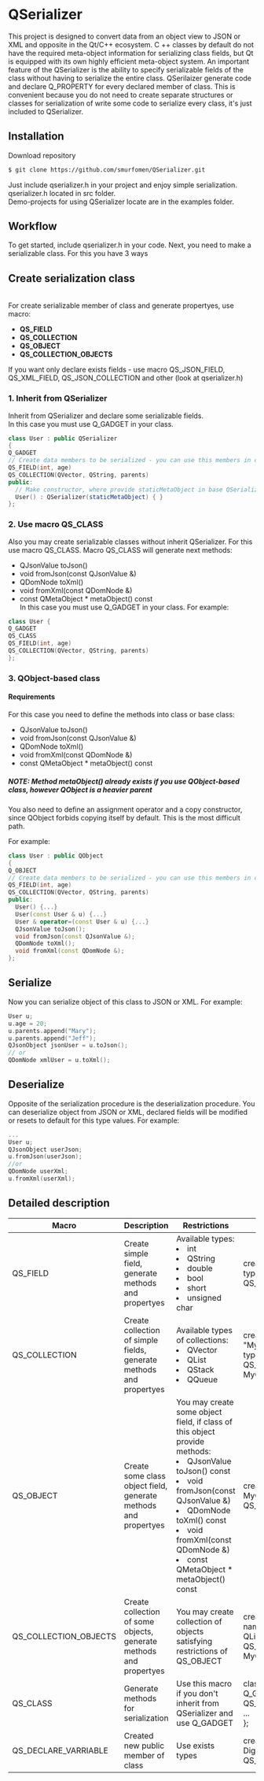 # QSerializer 
This project is designed to convert data from an object view to JSON or XML and opposite in the Qt/C++ ecosystem. C ++ classes by default do not have the required meta-object information for serializing class fields, but Qt is equipped with its own highly efficient meta-object system.
An important feature of the QSerializer is the ability to specify serializable fields of the class without having to serialize the entire class. QSerilaizer generate code and declare Q_PROPERTY for every declared member of class. This is convenient because you do not need to create separate structures or classes for serialization of write some code to serialize every class, it's just included to QSerializer.

## Installation
Download repository
```bash
$ git clone https://github.com/smurfomen/QSerializer.git
```
Just include qserializer.h in your project and enjoy simple serialization. qserializer.h located in src folder.
</br>Demo-projects for using QSerializer locate are in the examples folder.

## Workflow
To get started, include qserializer.h in your code.
Next, you need to make a serializable class. For this you have 3 ways
## Create serialization class
</br>For create serializable member of class and generate propertyes, use macro:
- __QS_FIELD__
- __QS_COLLECTION__
- __QS_OBJECT__
- __QS_COLLECTION_OBJECTS__

If you want only declare exists fields - use macro QS_JSON_FIELD, QS_XML_FIELD, QS_JSON_COLLECTION and other (look at qserializer.h)

### 1. Inherit from QSerializer
Inherit from QSerializer and declare some serializable fields.</br>
In this case you must use Q_GADGET in your class.
```C++
class User : public QSerializer
{
Q_GADGET
// Create data members to be serialized - you can use this members in code
QS_FIELD(int, age)
QS_COLLECTION(QVector, QString, parents)
public:
  // Make constructor, where provide staticMetaObject in base QSerializer class
  User() : QSerializer(staticMetaObject) { }
};
```

### 2. Use macro QS_CLASS
Also you may create serializable classes without inherit QSerializer. For this use macro QS_CLASS.
Macro QS_CLASS will generate next methods:</br>
 - QJsonValue toJson()
 - void fromJson(const QJsonValue &)
 - QDomNode toXml()
 - void fromXml(const QDomNode &)
 - const QMetaObject * metaObject() const</br>
In this case you must use Q_GADGET in your class.
For example:
```C++
class User {
Q_GADGET
QS_CLASS
QS_FIELD(int, age)
QS_COLLECTION(QVector, QString, parents)
};
```


### 3. QObject-based class
#### Requirements
For this case you need to define the methods into class or base class:</br>
 - QJsonValue toJson()
 - void fromJson(const QJsonValue &)
 - QDomNode toXml()
 - void fromXml(const QDomNode &)
 - const QMetaObject * metaObject() const
 
##### NOTE: Method metaObject() already exists if you use QObject-based class, however QObject is a heavier parent

You also need to define an assignment operator and a copy constructor, since QObject forbids copying itself by default. This is the most difficult path.

For example:
```C++
class User : public QObject
{
Q_OBJECT
// Create data members to be serialized - you can use this members in code
QS_FIELD(int, age)
QS_COLLECTION(QVector, QString, parents)
public:
  User() {...}
  User(const User & u) {...}
  User & operator=(const User & u) {...}
  QJsonValue toJson();
  void fromJson(const QJsonValue &);
  QDomNode toXml();
  void fromXml(const QDomNode &);
};
```

## **Serialize**
Now you can serialize object of this class to JSON or XML.
For example:
```C++
User u;
u.age = 20;
u.parents.append("Mary");
u.parents.append("Jeff");
QJsonObject jsonUser = u.toJson();
// or
QDomNode xmlUser = u.toXml();
```

## **Deserialize**
Opposite of the serialization procedure is the deserialization procedure.
You can deserialize object from JSON or XML, declared fields will be modified or resets to default for this type values.
For example:
```C++
...
User u;
QJsonObject userJson;
u.fromJson(userJson);
//or
QDomNode userXml;
u.fromXml(userXml);
```
## Detailed description
| Macro | Description | Restrictions | For example |
|-|-|-|-|
| QS_FIELD | Create simple field, generate methods and propertyes | Available types: <li>int</li> <li>QString</li> <li>double</li> <li>bool</li> <li>short</li> <li>unsigned char</li> | create field named "Digit" of int type</br> QS_FIELD(int, Digit) |
| QS_COLLECTION | Create collection of simple fields, generate methods and propertyes | Available types of collections: <li>QVector</li> <li>QList</li> <li>QStack</li> <li>QQueue</li> | create collection named "MyCollection" of QVector\<int\> type</br> QS_COLLECTION(QVector, int, MyCollection) |
| QS_OBJECT | Create some class object field, generate methods and propertyes | You may create some object field, if class of this object provide methods: <li>QJsonValue toJson() const</li> <li>void fromJson(const QJsonValue &)</li> <li>QDomNode toXml() const</li> <li>void fromXml(const QDomNode &)</li> <li>const QMetaObject * metaObject() const</li> | create some object "MyObject"  of MyClass type</br> QS_OBJECT(MyClass, MyObject) |
| QS_COLLECTION_OBJECTS | Create collection of some objects, generate methods and propertyes | You may create collection of objects satisfying restrictions of QS_OBJECT | create collection of some objects</br> named "MyObjectsCollection" of QList\<MyClass\> type QS_COLLECTION_OBJECTS(QList, MyClass, MyObjectsCollection) |
| QS_CLASS | Generate methods for serialization | Use this macro if you don't inherit from QSerializer and use Q_GADGET | class ClassName { </br>Q_GADGET  </br> QS_CLASS</br>...</br>}; |
| QS_DECLARE_VARRIABLE | Created new public member of class | Use exists types | create public member class [int Digit]</br> QS_DECLARE_VARIABLE(int, Digit) |
